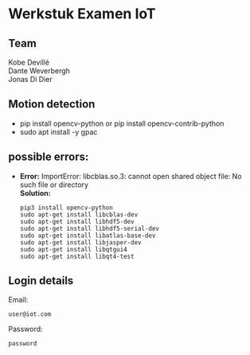 # Werkstuk Examen IoT

## Team

Kobe Devillé  
Dante Weverbergh  
Jonas Di Dier

## Motion detection

- pip install opencv-python or pip install opencv-contrib-python
- sudo apt install -y gpac

## possible errors:

- **Error:** ImportError: libcblas.so.3: cannot open shared object file: No such file or directory  
  **Solution:**
  ```
  pip3 install opencv-python
  sudo apt-get install libcblas-dev
  sudo apt-get install libhdf5-dev
  sudo apt-get install libhdf5-serial-dev
  sudo apt-get install libatlas-base-dev
  sudo apt-get install libjasper-dev
  sudo apt-get install libqtgui4
  sudo apt-get install libqt4-test
  ```

## Login details

Email:

```
user@iot.com
```

Password:

```
password
```
